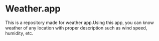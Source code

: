 # Weather.app
This is a repository made for weather app.Using this app, you can know weather of any location with proper description such as wind speed, humidity, etc.
